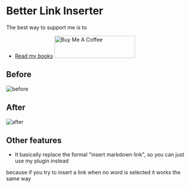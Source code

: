 # Better Link Inserter

The best way to support me is to
- [Read my books](https://www.amazon.com/dp/B0B8JJ4441)
<a href="https://www.buymeacoffee.com/whiteeagleH" target="_blank"><img src="https://cdn.buymeacoffee.com/buttons/v2/default-blue.png" alt="Buy Me A Coffee" style="height: 60px !important;width: 217px !important;" ></a>

## Before

![before](https://user-images.githubusercontent.com/105465034/173254092-ee8c77d2-8184-4de5-9bd8-72fb037b5ea1.gif)

## After

![after](https://user-images.githubusercontent.com/105465034/173254099-16e35e1a-dcff-4d08-87ac-0c5813d0480b.gif)

## Other features

- It basically replace the formal "insert markdown link", so you can just use my plugin instead

because if you try to insert a link when no word is selected it works the same way
